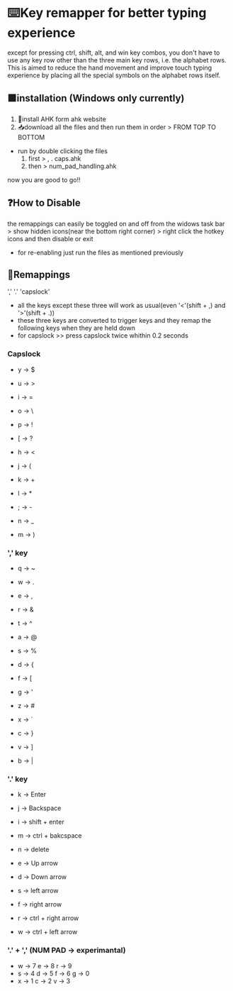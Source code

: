 # ⌨️Key remapper for better typing experience
except for pressing ctrl, shift, alt, and win key combos, you don't have to use any key row other than the three main key rows, i.e. the alphabet rows.
This is aimed to reduce the hand movement and improve touch typing experience by placing all the special symbols on the alphabet rows itself.
## 🟩installation (Windows only currently)
1. 💾install AHK form ahk website
2. 📥download all the files and then run them in order > FROM TOP TO BOTTOM
- run by double clicking the files
    1. first > , . caps.ahk
    2. then > num_pad_handling.ahk

now you are good to go!!

## ❓How to Disable
the remappings can easily be toggled on and off from the widows task bar > show hidden icons(near the bottom right corner) > right click the hotkey icons and then disable or exit

- for re-enabling just run the files as mentioned previously

## 🔵Remappings 
','   '.'   'capslock'
- all the keys except these three will work as usual(even '<'(shift + ,) and '>'(shift + .))
- these three keys are converted to trigger keys and they remap the following keys when they are held down
- for capslock >> press capslock twice whithin 0.2 seconds

### Capslock
- y -> $
- u -> >
- i -> =
- o -> \
- p -> !
- [ -> ?

- h -> <
- j -> (
- k -> +
- l -> *
- ; -> -

- n -> _
- m -> )

### ',' key
- q -> ~
- w -> .
- e -> ,
- r -> &
- t -> ^

- a -> @
- s -> %
- d -> {
- f -> [
- g -> '

- z -> #
- x -> `
- c -> }
- v -> ]
- b -> |

### '.' key
- k -> Enter
- j -> Backspace
- i -> shift + enter
- m -> ctrl + bakcspace
- n -> delete

- e -> Up arrow
- d -> Down arrow
- s -> left arrow
- f -> right arrow
- r -> ctrl + right arrow
- w -> ctrl + left arrow

### '.' + ',' (NUM PAD -> experimantal)
+ w -> 7    e -> 8    r -> 9
+ s -> 4    d -> 5    f -> 6     g -> 0
+ x -> 1    c -> 2    v -> 3
